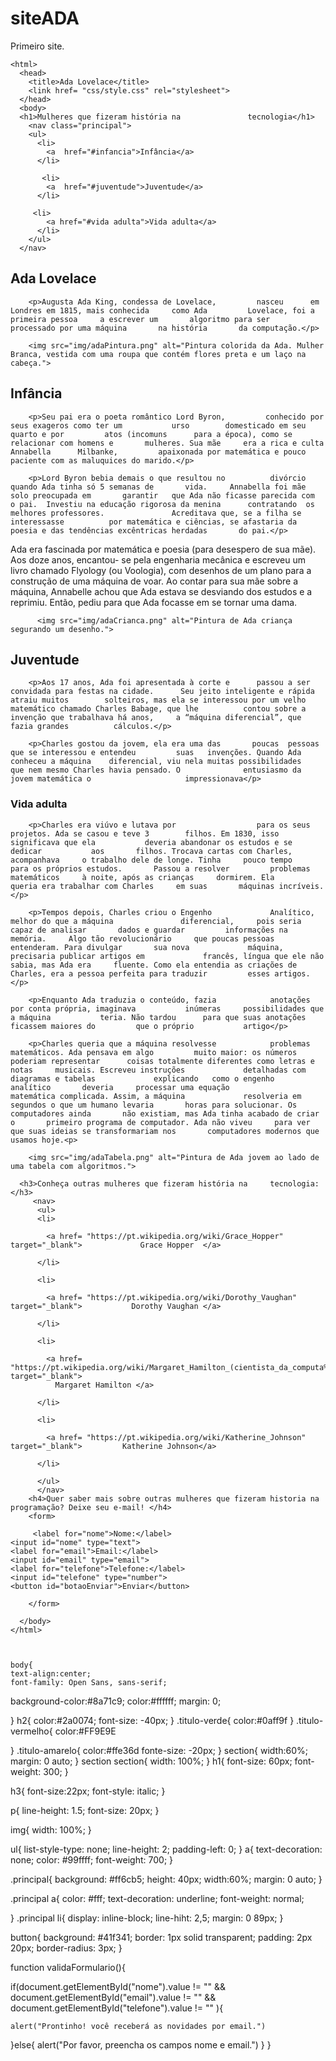 # siteADA
Primeiro site.
  <!DOCTYPE HTML>
    <html>
      <head>
        <title>Ada Lovelace</title>
        <link href= "css/style.css" rel="stylesheet">
      </head>
      <body>
      <h1>Mulheres que fizeram história na               tecnologia</h1>
        <nav class="principal">
        <ul>
          <li>
            <a  href="#infancia">Infância</a> 
          </li>
  
           <li>
            <a  href="#juventude">Juventude</a>
          </li>
  
         <li>
            <a href="#vida adulta">Vida adulta</a>
          </li>
        </ul>
      </nav>    
  <section>
      <h2>Ada Lovelace</h2>
        
        <p>Augusta Ada King, condessa de Lovelace,         nasceu      em Londres em 1815, mais conhecida     como Ada         Lovelace, foi a primeira pessoa     a escrever um       algoritmo para ser              processado por uma máquina       na história       da computação.</p>
   
        <img src="img/adaPintura.png" alt="Pintura colorida da Ada. Mulher Branca, vestida com uma roupa que contém flores preta e um laço na cabeça.">
  <section  id="infancia">
        <h2 class="titulo-verde">Infância</h2>
          
        <p>Seu pai era o poeta romântico Lord Byron,         conhecido por seus exageros como ter um           urso        domesticado em seu quarto e por         atos (incomuns      para a época), como se         relacionar com homens e       mulheres. Sua mãe     era a rica e culta Annabella      Milbanke,         apaixonada por matemática e pouco                   paciente com as maluquices do marido.</p>
    
        <p>Lord Byron bebia demais o que resultou no          divórcio quando Ada tinha só 5 semanas de       vida.     Annabella foi mãe solo preocupada em       garantir   que Ada não ficasse parecida com         o pai.  Investiu na educação rigorosa da menina      contratando  os melhores professores.               Acreditava que, se a filha se interessasse          por matemática e ciências, se afastaria da           poesia e das tendências excêntricas herdadas       do pai.</p>
</section>   
        <p>Ada era fascinada por matemática e poesia       (para     desespero de sua mãe). Aos doze anos,     encantou-    se pela engenharia mecânica e         escreveu um livro     chamado Flyology (ou           Voologia), com desenhos de   um plano para a     construção de uma máquina de voar. Ao contar         para sua mãe sobre a máquina, Annabelle             achou que Ada estava se desviando dos               estudos e a reprimiu. Então, pediu para que         Ada  focasse em se tornar uma dama.</p>
  
          <img src="img/adaCrianca.png" alt="Pintura de Ada criança segurando um desenho.">
    
 </section>      
  <section id="juventude">          
        <h2 class="titulo-vermelho">Juventude</h2>
          
        <p>Aos 17 anos, Ada foi apresentada à corte e      passou a ser convidada para festas na cidade.      Seu jeito inteligente e rápida atraiu muitos        solteiros, mas ela se interessou por um velho        matemático chamado Charles Babage, que lhe          contou sobre a invenção que trabalhava há anos,     a “máquina diferencial”, que fazia grandes          cálculos.</p>
    
        <p>Charles gostou da jovem, ela era uma das       poucas  pessoas que se interessou e entendeu         suas   invenções. Quando Ada conheceu a máquina    diferencial, viu nela muitas possibilidades         que nem mesmo Charles havia pensado. O              entusiasmo da jovem matemática o                     impressionava</p>
  </section>
  <section id="vida adulta"> 
        <h3 class="titulo-amarelo">Vida adulta</h3>
          
        <p>Charles era viúvo e lutava por                  para os seus projetos. Ada se casou e teve 3        filhos. Em 1830, isso significava que ela           deveria abandonar os estudos e se dedicar           aos       filhos. Trocava cartas com Charles,       acompanhava     o trabalho dele de longe. Tinha     pouco tempo         para os próprios estudos.       Passou a resolver         problemas matemáticos     à noite, após as crianças     dormirem. Ela         queria era trabalhar com Charles     em suas       máquinas incríveis.</p>
    
        <p>Tempos depois, Charles criou o Engenho             Analítico, melhor do que a máquina               diferencial,     pois seria capaz de analisar       dados e guardar         informações na memória.     Algo tão revolucionário     que poucas pessoas     entenderam. Para divulgar       sua nova             máquina, precisaria publicar artigos em             francês, língua que ele não sabia, mas Ada era     fluente. Como ela entendia as criações de           Charles, era a pessoa perfeita para traduzir         esses artigos.</p>
    
        <p>Enquanto Ada traduzia o conteúdo, fazia            anotações por conta própria, imaginava           inúmeras     possibilidades que a máquina           teria. Não tardou      para que suas anotações      ficassem maiores do         que o próprio           artigo</p>
    
        <p>Charles queria que a máquina resolvesse            problemas matemáticos. Ada pensava em algo         muito maior: os números poderiam representar      coisas totalmente diferentes como letras e           notas     musicais. Escreveu instruções             detalhadas com       diagramas e tabelas             explicando   como o engenho       analítico       deveria     processar uma equação                   matemática complicada. Assim, a máquina             resolveria em segundos o que um humano levaria       horas para solucionar. Os computadores ainda       não existiam, mas Ada tinha acabado de criar o       primeiro programa de computador. Ada não viveu     para ver que suas ideias se transformariam nos       computadores modernos que usamos hoje.<p>
  </section>        
  
        <img src="img/adaTabela.png" alt="Pintura de Ada jovem ao lado de uma tabela com algoritmos.">
  
      <h3>Conheça outras mulheres que fizeram história na     tecnologia:</h3>
         <nav>
          <ul>  
          <li>
            
            <a href= "https://pt.wikipedia.org/wiki/Grace_Hopper" target="_blank">             Grace Hopper  </a>
            
          </li>
            
          <li>
            
            <a href= "https://pt.wikipedia.org/wiki/Dorothy_Vaughan" target="_blank">           Dorothy Vaughan </a>
            
          </li>
            
          <li>   
            
            <a href= "https://pt.wikipedia.org/wiki/Margaret_Hamilton_(cientista_da_computa%C3%A7%C3%A3o)" target="_blank"> 
              Margaret Hamilton </a>
            
          </li>
            
          <li>
            
            <a href= "https://pt.wikipedia.org/wiki/Katherine_Johnson" target="_blank">         Katherine Johnson</a>
            
          </li>
            
          </ul>
          </nav> 
        <h4>Quer saber mais sobre outras mulheres que fizeram historia na programação? Deixe seu e-mail! </h4>
        <form>

         <label for="nome">Nome:</label>
    <input id="nome" type="text">
    <label for="email">Email:</label>
    <input id="email" type="email">
    <label for="telefone">Telefone:</label>
    <input id="telefone" type="number">
    <button id="botaoEnviar">Enviar</button>

        </form>

      </body>
    </html>
  
  
  
    body{
    text-align:center;
    font-family: Open Sans, sans-serif;
   background-color:#8a71c9; 
    color:#ffffff;
    margin: 0;
    
  }
  h2{
    color:#2a0074;
    font-size: -40px;
  }
  .titulo-verde{
    color:#0aff9f
  }
  .titulo-vermelho{
     color:#FF9E9E
    
  }
  .titulo-amarelo{
    color:#ffe36d
    fonte-size: -20px;
  }
  section{
    width:60%;
    margin: 0 auto;
  }
section section{
  width: 100%;
}
  h1{
    font-size: 60px;
    font-weight: 300;
  }
  
  h3{
    font-size:22px;
    font-style: italic;
  }
  
  
  p{
    line-height: 1.5;
    font-size: 20px;
  }
  
  img{
    width: 100%;
  }
  
  ul{
      list-style-type: none;
      line-height: 2;
    padding-left: 0;
  }
  a{
     text-decoration: none;
    color: #99ffff;
    font-weight: 700; 
  }

.principal{
   background: #ff6cb5;
   height: 40px;
  width:60%;
  margin: 0 auto;
 }

.principal a{
   color: #fff;
   text-decoration: underline;
   font-weight: normal;
  
 }
.principal li{
  display: inline-block;
  line-hiht: 2,5;
  margin: 0 89px;
}

button{
  background: #41f341;
  border: 1px solid transparent;
  padding: 2px 20px;
  border-radius: 3px;
}


function validaFormulario(){

  if(document.getElementById("nome").value != "" &&
      document.getElementById("email").value != "" &&
      document.getElementById("telefone").value != "" ){

    alert("Prontinho! você receberá as novidades por email.")
   }else{
     alert("Por favor, preencha os campos nome e email.")
   }
 }
 

